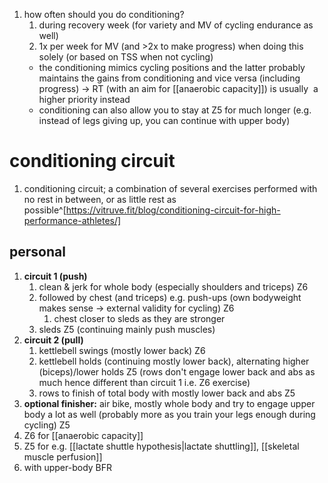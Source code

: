 1. how often should you do conditioning?
	1. during recovery week (for variety and MV of cycling endurance as well)
	2. 1x per week for MV (and >2x to make progress) when doing this solely (or based on TSS when not cycling)
	- the conditioning mimics cycling positions and the latter probably maintains the gains from conditioning and vice versa (including progress) → RT (with an aim for [[anaerobic capacity]]) is usually  a higher priority instead
	- conditioning can also allow you to stay at Z5 for much longer (e.g. instead of legs giving up, you can continue with upper body)

# conditioning circuit
1. conditioning circuit; a combination of several exercises performed with no rest in between, or as little rest as possible^[https://vitruve.fit/blog/conditioning-circuit-for-high-performance-athletes/]

## personal
1. **circuit 1 (push)**
	1. clean & jerk for whole body (especially shoulders and triceps) Z6
	2. followed by chest (and triceps) e.g. push-ups (own bodyweight makes sense → external validity for cycling) Z6
		1. chest closer to sleds as they are stronger
	3. sleds Z5 (continuing mainly push muscles)
2. **circuit 2 (pull)**
	1. kettlebell swings (mostly lower back) Z6
	2. kettlebell holds (continuing mostly lower back), alternating higher (biceps)/lower holds Z5 (rows don't engage lower back and abs as much hence different than circuit 1 i.e. Z6 exercise)
	3. rows to finish of total body with mostly lower back and abs Z5
4. **optional finisher:** air bike, mostly whole body and try to engage upper body a lot as well (probably more as you train your legs enough during cycling) Z5
5. Z6 for [[anaerobic capacity]]
6. Z5 for e.g. [[lactate shuttle hypothesis|lactate shuttling]], [[skeletal muscle perfusion]]
7. with upper-body BFR